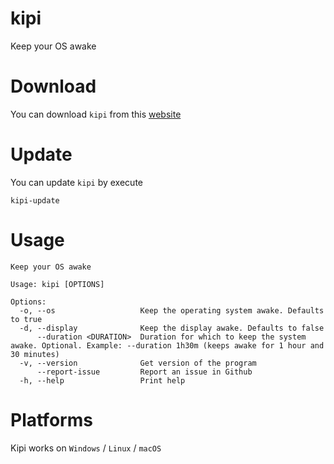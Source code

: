 # kipi

Keep your OS awake

# Download

You can download `kipi` from this [website](https://thewh1teagle.github.io/kipi/)

# Update

You can update `kipi` by execute

```console
kipi-update
```

# Usage

```console
Keep your OS awake

Usage: kipi [OPTIONS]

Options:
  -o, --os                   Keep the operating system awake. Defaults to true
  -d, --display              Keep the display awake. Defaults to false
      --duration <DURATION>  Duration for which to keep the system awake. Optional. Example: --duration 1h30m (keeps awake for 1 hour and 30 minutes)
  -v, --version              Get version of the program
      --report-issue         Report an issue in Github
  -h, --help                 Print help
```

# Platforms

Kipi works on `Windows` / `Linux` / `macOS`

